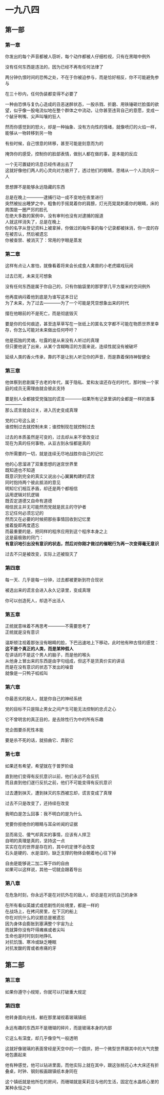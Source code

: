 # 一九八四

## 第一部

### 第一章

你发出的每个声音都被人窃听，每个动作都被人仔细检视，只有在黑暗中例外

没有任何东西是违法的，因为已经不再有任何法律了

两分钟仇恨时间的恐怖之处，不在于你被迫参与，而是恰好相反，你不可能避免参与

在三十秒内，任何伪装都变得不必要了

一种由恐惧与复仇心造成的丑恶迷醉状态，一股杀戮、折磨、用铁锤砸烂脸蛋的欲望，似乎像一股电流似地在整个群体之中流动，让你甚至违背自己的意愿，变成一个龇牙咧嘴、尖声叫嚷的狂人

然而你感觉到的怒火，却是一种抽象、没有方向性的情绪，就像喷灯的火焰一样，能够从一物转移到另一物

有些时候，自己恨意的转移，甚至可能是刻意而为的

掩饰你的感受，控制你的脸部表情，做别人都在做的事，是本能的反应

一个无可置疑的讯息已经传递出去了  
这就好像他们两人的心灵向对方敞开了，透过他们的眼睛，思绪从一个人流向另一人

思想罪不是能够永远隐藏的东西

总是在晚上————逮捕行动一成不变地在夜里进行  
突然被扯出睡梦之中，粗鲁的手摇晃着你的肩膀，灯光亮晃晃刺着你的眼睛，床的周围是一圈严厉的脸孔  
在绝大多数的案例中，没有审判也没有对逮捕的报道  
人就这样消失了，总是在晚上  
你的名字从登记资料上被拿掉，你做过的每件事的每个记录都被抹消，你一度的存在被否认，然后被遗忘  
你被查禁、被消灭了：常用的字眼是蒸发

### 第二章

这样有点让人害怕，就像看着将来会长成食人禽兽的小老虎嬉戏玩闹

过去已死，未来无可想象

没有任何东西是属于你自己的，只有你脑袋里的那寥寥几平方厘米的空间例外

他再度纳闷着他到底是为谁写这本日记  
为了未来，为了过去————为了一个可能是凭空想象出来的时代

摆在他眼前的不是死亡，而是彻底毁灭

要是你的任何痕迹，甚至连草草写在一张纸上的匿名文字都不可能在物质世界里幸存，你怎么可能对未来做出任何呼吁？

他是孤独的灵魂，吐露的是从来没有人听过的真理  
但只要他说了出来，从某个含糊晦涩的方面来说，连续性就没有被破坏

延续人类的香火传承，靠的不是让别人听见你的声音，而是靠着保持神智健全

### 第三章

他体察到悲剧属于古老的年代，属于隐私、爱和友谊还存在的时代，那时候一个家庭的成员无需理由就会彼此支持

要是别人全都接受党强加的谎言————如果所有记录里讲的全都是一样的故事————  
那么谎言就会过关，进入历史变成真理

党的口号这么说：  
谁控制过去就控制未来；谁控制现在就控制过去

过去的本质虽然是可变的，过去却从来不曾改变过  
现在为真的任何事物，从亘古到永恒都是真的

你所需要的一切，就是连续无尽地战胜你自己的记忆

他的心思溜进了双重思想的迷宫世界里  
既知道也不知道  
既意识到完全的真实又说出小心翼翼构建的谎言  
同时抱持两个彼此抵消的意见  
明知它们相互矛盾，却还是两个都相信  
运用逻辑对抗逻辑  
既否定道德又自命有道德  
相信民主并无可能然而党就是民主的守护者  
忘记任何必须忘记的  
然而又在必要的时候把那些事情回收到记忆里  
接着旋即再度遗忘  
而最重要的是，把同样的程序应用到这个程序本身之上  
这是最极致的窍门：  
**有意识地引出没有意识的状态，然后对你刚才做过的催眠行为再一次变得毫无意识**

过去不只是被改变，实际上还被毁灭了

### 第四章

每一天、几乎是每一分钟，过去都被更新到符合现状

被选出来的谎言会进入永久记录里，变成真理

你可以创造死人，却造不出活人

### 第五章

正统就意味着不再思考————不需要思考了  
正统就是没有意识

温斯顿注视着那张没有眼睛的脸，下巴迅速地上下移动，此时他有种古怪的感觉：  
**这不是个真正的人类，而是某种假人**  
在讲话的不是这个男人的脑子，而是他的喉头  
从他身上冒出来的东西是由字句组成，但这不是货真价实的讲话  
而是在没有意识的状态下发出的噪音  
就像是一只鸭子呱呱叫

### 第六章

你最恶劣的敌人，就是你自己的神经系统

党的目标不只是阻止男女之间产生可能无法控制的忠贞之心

它不曾明言的真正目的，是去除性行为中的所有乐趣

党企图要杀死性本能

要是杀不死的话，就扭曲它、弄脏它

### 第七章

如果还有希望，希望就在于普罗阶级

直到他们变得有反抗意识以前，他们永远不会反抗  
而且直到他们遂行反抗之前，他们不可能变得有反抗意识

过去遭到抹灭，遭到抹灭的东西被忘却，谎言变成了真理

过去不只是改变了，还持续在改变

我明白是怎么回事：我不明白的是为什么

党要你拒绝你的眼睛与耳朵听闻的证据

显而易见、傻气却真实的事情，应该有人捍卫  
自明的真理是真的，坚持这一点  
实实在在的世界是存在的，其中的定律不会改变  
石头是硬的、水是湿的，缺乏支撑的物体会朝着地心往下掉  

自由是能够说二加二等于四的自由  
如果可以这样说，其他一切就会跟着导出

### 第八章

在危急时刻，你永远不是在对抗外在的敌人，却总是在对抗自己的身体

在所有看似英雄式或悲剧性的处境里，都是一样的  
在战场上，在拷问房里，在下沉的船上  
你在对抗什么的议题总是被遗忘  
因为身体会膨胀到塞满整个宇宙为止  
而就算你没有吓得瘫痪或者尖叫  
生命也是时时刻刻地挣扎  
对抗饥饿、寒冷或缺乏睡眠  
对抗发酸的胃或者疼痛的牙


## 第二部

### 第三章

如果你遵守小规矩，你就可以打破重大规定

### 第四章

他转身面向光线，躺在那里凝视着玻璃镇纸  

永远有趣的东西并不是珊瑚的碎片，而是玻璃本身的内部

它这么有深度，却几乎像空气一般透明

这就好像玻璃的表面曾经是天空中的一个圆拱，把一个微型世界跟其中的大气完整地包裹起来

他有种感觉，他可以钻进里面，而他实际上就在其中，跟这张桃花心木大床还有折叠桌，时钟、钢刻板画跟镇纸本身同在

这个镇纸就是他所在的房间，而珊瑚就是茱莉亚与他的生活，固定在水晶核心里的某种永恒之中



























